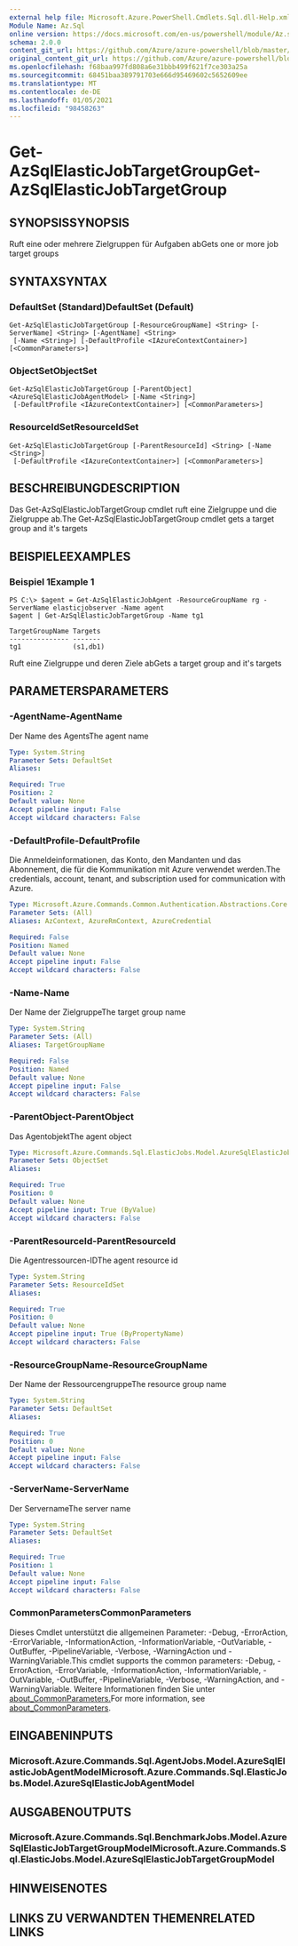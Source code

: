 ```yaml
---
external help file: Microsoft.Azure.PowerShell.Cmdlets.Sql.dll-Help.xml
Module Name: Az.Sql
online version: https://docs.microsoft.com/en-us/powershell/module/Az.sql/get-Azsqlelasticjobtargetgroup
schema: 2.0.0
content_git_url: https://github.com/Azure/azure-powershell/blob/master/src/Sql/Sql/help/Get-AzSqlElasticJobTargetGroup.md
original_content_git_url: https://github.com/Azure/azure-powershell/blob/master/src/Sql/Sql/help/Get-AzSqlElasticJobTargetGroup.md
ms.openlocfilehash: f68baa997fd808a6e31bbb499f621f7ce303a25a
ms.sourcegitcommit: 68451baa389791703e666d95469602c5652609ee
ms.translationtype: MT
ms.contentlocale: de-DE
ms.lasthandoff: 01/05/2021
ms.locfileid: "98458263"
---
```

# <span data-ttu-id="af73d-101">Get-AzSqlElasticJobTargetGroup</span><span class="sxs-lookup"><span data-stu-id="af73d-101">Get-AzSqlElasticJobTargetGroup</span></span>

## <span data-ttu-id="af73d-102">SYNOPSIS</span><span class="sxs-lookup"><span data-stu-id="af73d-102">SYNOPSIS</span></span>
<span data-ttu-id="af73d-103">Ruft eine oder mehrere Zielgruppen für Aufgaben ab</span><span class="sxs-lookup"><span data-stu-id="af73d-103">Gets one or more job target groups</span></span>

## <span data-ttu-id="af73d-104">SYNTAX</span><span class="sxs-lookup"><span data-stu-id="af73d-104">SYNTAX</span></span>

### <span data-ttu-id="af73d-105">DefaultSet (Standard)</span><span class="sxs-lookup"><span data-stu-id="af73d-105">DefaultSet (Default)</span></span>
```
Get-AzSqlElasticJobTargetGroup [-ResourceGroupName] <String> [-ServerName] <String> [-AgentName] <String>
 [-Name <String>] [-DefaultProfile <IAzureContextContainer>] [<CommonParameters>]
```

### <span data-ttu-id="af73d-106">ObjectSet</span><span class="sxs-lookup"><span data-stu-id="af73d-106">ObjectSet</span></span>
```
Get-AzSqlElasticJobTargetGroup [-ParentObject] <AzureSqlElasticJobAgentModel> [-Name <String>]
 [-DefaultProfile <IAzureContextContainer>] [<CommonParameters>]
```

### <span data-ttu-id="af73d-107">ResourceIdSet</span><span class="sxs-lookup"><span data-stu-id="af73d-107">ResourceIdSet</span></span>
```
Get-AzSqlElasticJobTargetGroup [-ParentResourceId] <String> [-Name <String>]
 [-DefaultProfile <IAzureContextContainer>] [<CommonParameters>]
```

## <span data-ttu-id="af73d-108">BESCHREIBUNG</span><span class="sxs-lookup"><span data-stu-id="af73d-108">DESCRIPTION</span></span>
<span data-ttu-id="af73d-109">Das Get-AzSqlElasticJobTargetGroup cmdlet ruft eine Zielgruppe und die Zielgruppe ab.</span><span class="sxs-lookup"><span data-stu-id="af73d-109">The Get-AzSqlElasticJobTargetGroup cmdlet gets a target group and it's targets</span></span>

## <span data-ttu-id="af73d-110">BEISPIELE</span><span class="sxs-lookup"><span data-stu-id="af73d-110">EXAMPLES</span></span>

### <span data-ttu-id="af73d-111">Beispiel 1</span><span class="sxs-lookup"><span data-stu-id="af73d-111">Example 1</span></span>
```
PS C:\> $agent = Get-AzSqlElasticJobAgent -ResourceGroupName rg -ServerName elasticjobserver -Name agent
$agent | Get-AzSqlElasticJobTargetGroup -Name tg1

TargetGroupName Targets
--------------- -------
tg1             (s1,db1)
```

<span data-ttu-id="af73d-112">Ruft eine Zielgruppe und deren Ziele ab</span><span class="sxs-lookup"><span data-stu-id="af73d-112">Gets a target group and it's targets</span></span>

## <span data-ttu-id="af73d-113">PARAMETERS</span><span class="sxs-lookup"><span data-stu-id="af73d-113">PARAMETERS</span></span>

### <span data-ttu-id="af73d-114">-AgentName</span><span class="sxs-lookup"><span data-stu-id="af73d-114">-AgentName</span></span>
<span data-ttu-id="af73d-115">Der Name des Agents</span><span class="sxs-lookup"><span data-stu-id="af73d-115">The agent name</span></span>

```yaml
Type: System.String
Parameter Sets: DefaultSet
Aliases:

Required: True
Position: 2
Default value: None
Accept pipeline input: False
Accept wildcard characters: False
```

### <span data-ttu-id="af73d-116">-DefaultProfile</span><span class="sxs-lookup"><span data-stu-id="af73d-116">-DefaultProfile</span></span>
<span data-ttu-id="af73d-117">Die Anmeldeinformationen, das Konto, den Mandanten und das Abonnement, die für die Kommunikation mit Azure verwendet werden.</span><span class="sxs-lookup"><span data-stu-id="af73d-117">The credentials, account, tenant, and subscription used for communication with Azure.</span></span>

```yaml
Type: Microsoft.Azure.Commands.Common.Authentication.Abstractions.Core.IAzureContextContainer
Parameter Sets: (All)
Aliases: AzContext, AzureRmContext, AzureCredential

Required: False
Position: Named
Default value: None
Accept pipeline input: False
Accept wildcard characters: False
```

### <span data-ttu-id="af73d-118">-Name</span><span class="sxs-lookup"><span data-stu-id="af73d-118">-Name</span></span>
<span data-ttu-id="af73d-119">Der Name der Zielgruppe</span><span class="sxs-lookup"><span data-stu-id="af73d-119">The target group name</span></span>

```yaml
Type: System.String
Parameter Sets: (All)
Aliases: TargetGroupName

Required: False
Position: Named
Default value: None
Accept pipeline input: False
Accept wildcard characters: False
```

### <span data-ttu-id="af73d-120">-ParentObject</span><span class="sxs-lookup"><span data-stu-id="af73d-120">-ParentObject</span></span>
<span data-ttu-id="af73d-121">Das Agentobjekt</span><span class="sxs-lookup"><span data-stu-id="af73d-121">The agent object</span></span>

```yaml
Type: Microsoft.Azure.Commands.Sql.ElasticJobs.Model.AzureSqlElasticJobAgentModel
Parameter Sets: ObjectSet
Aliases:

Required: True
Position: 0
Default value: None
Accept pipeline input: True (ByValue)
Accept wildcard characters: False
```

### <span data-ttu-id="af73d-122">-ParentResourceId</span><span class="sxs-lookup"><span data-stu-id="af73d-122">-ParentResourceId</span></span>
<span data-ttu-id="af73d-123">Die Agentressourcen-ID</span><span class="sxs-lookup"><span data-stu-id="af73d-123">The agent resource id</span></span>

```yaml
Type: System.String
Parameter Sets: ResourceIdSet
Aliases:

Required: True
Position: 0
Default value: None
Accept pipeline input: True (ByPropertyName)
Accept wildcard characters: False
```

### <span data-ttu-id="af73d-124">-ResourceGroupName</span><span class="sxs-lookup"><span data-stu-id="af73d-124">-ResourceGroupName</span></span>
<span data-ttu-id="af73d-125">Der Name der Ressourcengruppe</span><span class="sxs-lookup"><span data-stu-id="af73d-125">The resource group name</span></span>

```yaml
Type: System.String
Parameter Sets: DefaultSet
Aliases:

Required: True
Position: 0
Default value: None
Accept pipeline input: False
Accept wildcard characters: False
```

### <span data-ttu-id="af73d-126">-ServerName</span><span class="sxs-lookup"><span data-stu-id="af73d-126">-ServerName</span></span>
<span data-ttu-id="af73d-127">Der Servername</span><span class="sxs-lookup"><span data-stu-id="af73d-127">The server name</span></span>

```yaml
Type: System.String
Parameter Sets: DefaultSet
Aliases:

Required: True
Position: 1
Default value: None
Accept pipeline input: False
Accept wildcard characters: False
```

### <span data-ttu-id="af73d-128">CommonParameters</span><span class="sxs-lookup"><span data-stu-id="af73d-128">CommonParameters</span></span>
<span data-ttu-id="af73d-129">Dieses Cmdlet unterstützt die allgemeinen Parameter: -Debug, -ErrorAction, -ErrorVariable, -InformationAction, -InformationVariable, -OutVariable, -OutBuffer, -PipelineVariable, -Verbose, -WarningAction und -WarningVariable.</span><span class="sxs-lookup"><span data-stu-id="af73d-129">This cmdlet supports the common parameters: -Debug, -ErrorAction, -ErrorVariable, -InformationAction, -InformationVariable, -OutVariable, -OutBuffer, -PipelineVariable, -Verbose, -WarningAction, and -WarningVariable.</span></span> <span data-ttu-id="af73d-130">Weitere Informationen finden Sie unter [about_CommonParameters.](http://go.microsoft.com/fwlink/?LinkID=113216)</span><span class="sxs-lookup"><span data-stu-id="af73d-130">For more information, see [about_CommonParameters](http://go.microsoft.com/fwlink/?LinkID=113216).</span></span>

## <span data-ttu-id="af73d-131">EINGABEN</span><span class="sxs-lookup"><span data-stu-id="af73d-131">INPUTS</span></span>

### <span data-ttu-id="af73d-132">Microsoft.Azure.Commands.Sql.AgentJobs.Model.AzureSqlElasticJobAgentModel</span><span class="sxs-lookup"><span data-stu-id="af73d-132">Microsoft.Azure.Commands.Sql.ElasticJobs.Model.AzureSqlElasticJobAgentModel</span></span>

## <span data-ttu-id="af73d-133">AUSGABEN</span><span class="sxs-lookup"><span data-stu-id="af73d-133">OUTPUTS</span></span>

### <span data-ttu-id="af73d-134">Microsoft.Azure.Commands.Sql.BenchmarkJobs.Model.AzureSqlElasticJobTargetGroupModel</span><span class="sxs-lookup"><span data-stu-id="af73d-134">Microsoft.Azure.Commands.Sql.ElasticJobs.Model.AzureSqlElasticJobTargetGroupModel</span></span>

## <span data-ttu-id="af73d-135">HINWEISE</span><span class="sxs-lookup"><span data-stu-id="af73d-135">NOTES</span></span>

## <span data-ttu-id="af73d-136">LINKS ZU VERWANDTEN THEMEN</span><span class="sxs-lookup"><span data-stu-id="af73d-136">RELATED LINKS</span></span>
